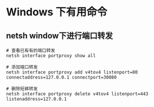 # Windows 下有用命令

## netsh window下进行端口转发

```shell
# 查看已有有的端口转发
netsh interface portproxy show all

# 添加端口转发
netsh interface portproxy add v4tov4 listenport=80 connectaddress=127.0.0.1 connectport=30080

# 删除短裤转发
netsh interface portproxy delete v4tov4 listenport=443 listenaddress=127.0.0.1

```
